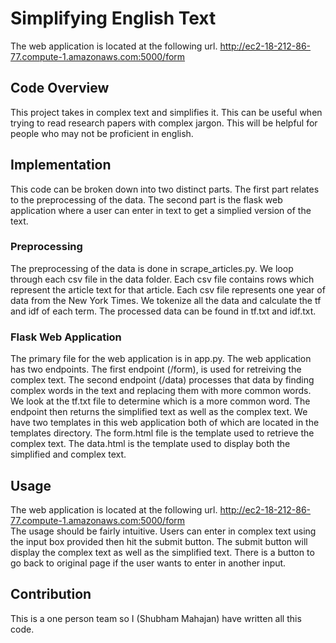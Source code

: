 # Simplifying English Text  
The web application is located at the following url. http://ec2-18-212-86-77.compute-1.amazonaws.com:5000/form  
  
## Code Overview  
This project takes in complex text and simplifies it. This can be useful when trying to read research papers with complex jargon. This will be helpful for people who may not be proficient in english.  
## Implementation
This code can be broken down into two distinct parts. The first part relates to the preprocessing of the data. The second part is the flask web application where a user can enter in text to get a simplied version of the text.  
### Preprocessing  
The preprocessing of the data is done in scrape_articles.py. We loop through each csv file in the data folder. Each csv file contains rows which represent the article text for that article. Each csv file represents one year of data from the New York Times. We tokenize all the data and calculate the tf and idf of each term. The processed data can be found in tf.txt and idf.txt.  
### Flask Web Application  
The primary file for the web application is in app.py. The web application has two endpoints. The first endpoint (/form), is used for retreiving the complex text. The second endpoint (/data) processes that data by finding complex words in the text and replacing them with more common words. We look at the tf.txt file to determine which is a more common word. The endpoint then returns the simplified text as well as the complex text. We have two templates in this web application both of which are located in the templates directory. The form.html file is the template used to retrieve the complex text. The data.html is the template used to display both the simplified and complex text.  
## Usage  
The web application is located at the following url. http://ec2-18-212-86-77.compute-1.amazonaws.com:5000/form  
The usage should be fairly intuitive. Users can enter in complex text using the input box provided then hit the submit button. The submit button will display the complex text as well as the simplified text. There is a button to go back to original page if the user wants to enter in another input.  
## Contribution  
This is a one person team so I (Shubham Mahajan) have written all this code.  

